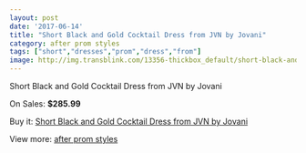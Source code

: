 ```yaml
---
layout: post
date: '2017-06-14'
title: "Short Black and Gold Cocktail Dress from JVN by Jovani"
category: after prom styles
tags: ["short","dresses","prom","dress","from"]
image: http://img.transblink.com/13356-thickbox_default/short-black-and-gold-cocktail-dress-from-jvn-by-jovani.jpg
---
```

Short Black and Gold Cocktail Dress from JVN by Jovani

On Sales: **$285.99**
<a href="https://www.transblink.com/en/after-prom-styles/4284-short-black-and-gold-cocktail-dress-from-jvn-by-jovani.html"><amp-img layout="responsive" width="600" height="600" src="//img.transblink.com/13356-thickbox_default/short-black-and-gold-cocktail-dress-from-jvn-by-jovani.jpg" alt="Short Black and Gold Cocktail Dress from JVN by Jovani 0" /></a>
<a href="https://www.transblink.com/en/after-prom-styles/4284-short-black-and-gold-cocktail-dress-from-jvn-by-jovani.html"><amp-img layout="responsive" width="600" height="600" src="//img.transblink.com/13358-thickbox_default/short-black-and-gold-cocktail-dress-from-jvn-by-jovani.jpg" alt="Short Black and Gold Cocktail Dress from JVN by Jovani 1" /></a>
<a href="https://www.transblink.com/en/after-prom-styles/4284-short-black-and-gold-cocktail-dress-from-jvn-by-jovani.html"><amp-img layout="responsive" width="600" height="600" src="//img.transblink.com/13357-thickbox_default/short-black-and-gold-cocktail-dress-from-jvn-by-jovani.jpg" alt="Short Black and Gold Cocktail Dress from JVN by Jovani 2" /></a>

Buy it: [Short Black and Gold Cocktail Dress from JVN by Jovani](https://www.transblink.com/en/after-prom-styles/4284-short-black-and-gold-cocktail-dress-from-jvn-by-jovani.html "Short Black and Gold Cocktail Dress from JVN by Jovani")

View more: [after prom styles](https://www.transblink.com/en/55-after-prom-styles "after prom styles")